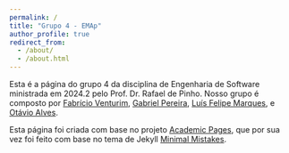 ```yaml
---
permalink: /
title: "Grupo 4 - EMAp"
author_profile: true
redirect_from: 
  - /about/
  - /about.html
---
```


Esta é a página do grupo 4 da disciplina de Engenharia de Software ministrada em 2024.2 pelo Prof. Dr. Rafael de Pinho. Nosso grupo é composto por [Fabrício Venturim](https://github.com/FabricioVenturim), [Gabriel Pereira](https://github.com/GabrielJP314), [Luís Felipe Marques](https://github.com/felipponn), e [Otávio Alves](https://github.com/atronee).

Esta página foi criada com base no projeto [Academic Pages](https://github.com/academicpages/academicpages.github.io), que por sua vez foi feito com base no tema de Jekyll [Minimal Mistakes](https://mmistakes.github.io/minimal-mistakes/).
